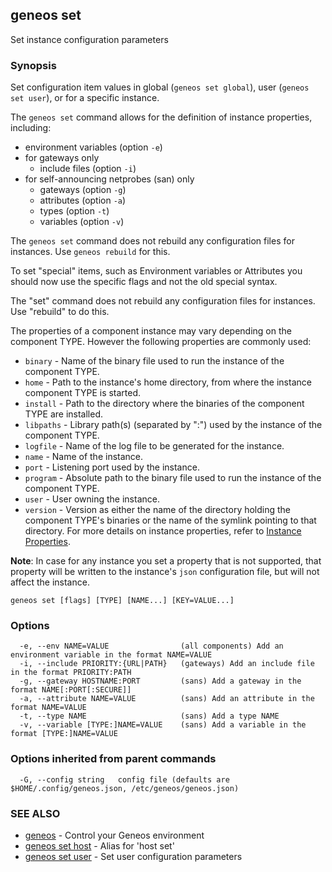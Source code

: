 ## geneos set

Set instance configuration parameters

### Synopsis


Set configuration item values in global (`geneos set global`), user 
(`geneos set user`), or for a specific instance.

The `geneos set` command allows for the definition of instance properties,
including:
- environment variables (option `-e`)
- for gateways only
  - include files (option `-i`)
- for self-announcing netprobes (san) only
  - gateways (option `-g`)
  - attributes (option `-a`)
  - types (option `-t`)
  - variables (option `-v`)

The `geneos set` command does not rebuild any configuration files 
for instances.  Use `geneos rebuild` for this.

To set "special" items, such as Environment variables or Attributes you should
now use the specific flags and not the old special syntax.

The "set" command does not rebuild any configuration files for instances.
Use "rebuild" to do this.

The properties of a component instance may vary depending on the
component TYPE.  However the following properties are commonly used:
- `binary` - Name of the binary file used to run the instance of the 
  component TYPE.
- `home` - Path to the instance's home directory, from where the instance
  component TYPE is started.
- `install` - Path to the directory where the binaries of the component 
  TYPE are installed.
- `libpaths` - Library path(s) (separated by ":") used by the instance 
  of the component TYPE.
- `logfile` - Name of the log file to be generated for the instance.
- `name` - Name of the instance.
- `port` - Listening port used by the instance.
- `program` - Absolute path to the binary file used to run the instance 
  of the component TYPE. 
- `user` - User owning the instance.
- `version` - Version as either the name of the directory holding the 
  component TYPE's binaries or the name of the symlink pointing to 
that directory.
For more details on instance properties, refer to [Instance Properties](https://github.com/ITRS-Group/cordial/tree/main/tools/geneos#instance-properties).

**Note**: In case for any instance you set a property that is not supported,
that property will be written to the instance's `json` configuration file,
but will not affect the instance.


```
geneos set [flags] [TYPE] [NAME...] [KEY=VALUE...]
```

### Options

```
  -e, --env NAME=VALUE                (all components) Add an environment variable in the format NAME=VALUE
  -i, --include PRIORITY:{URL|PATH}   (gateways) Add an include file in the format PRIORITY:PATH
  -g, --gateway HOSTNAME:PORT         (sans) Add a gateway in the format NAME[:PORT[:SECURE]]
  -a, --attribute NAME=VALUE          (sans) Add an attribute in the format NAME=VALUE
  -t, --type NAME                     (sans) Add a type NAME
  -v, --variable [TYPE:]NAME=VALUE    (sans) Add a variable in the format [TYPE:]NAME=VALUE
```

### Options inherited from parent commands

```
  -G, --config string   config file (defaults are $HOME/.config/geneos.json, /etc/geneos/geneos.json)
```

### SEE ALSO

* [geneos](geneos.md)	 - Control your Geneos environment
* [geneos set host](geneos_set_host.md)	 - Alias for 'host set'
* [geneos set user](geneos_set_user.md)	 - Set user configuration parameters

